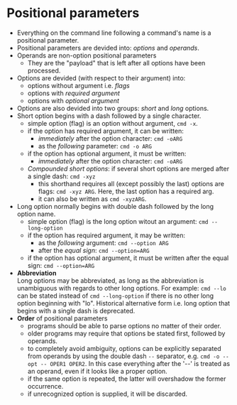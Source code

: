 # Positional parameters


- Everything on the command line following a command's name is a positional parameter.  
- Positional parameters are devided into: _options_ and _operands_.
- Operands are non-option positional parameters
  - They are the "payload" that is left after all options have been processed. 
- Options are devided (with respect to their argument) into:  
  - options without argument i.e.  _flags_
  - options with _required argument_
  - options with _optional argument_
- Options are also devided into two groups: _short_ and _long_ options.
- Short option begins with a dash followed by a single character.
  - simple option (flag) is an option without argument, `cmd -x`.  
  - if the option has required argument, it can be written: 
    - _immediately_ after the option character: `cmd -oARG`  
    - as the _following_ parameter: `cmd -o ARG`
  - if the option has optional argument, it must be written:  
    - _immediately_ after the option character: `cmd -oARG`  
  - _Compounded short options_: if several short options are merged after a single dash: `cmd -xyz`  
    - this shorthand requires all (except possibly the last) options are flags: `cmd -xyz ARG`. Here, the last option has a required arg.
    - it can also be written as `cmd -xyzARG`.
- Long option normally begins with double dash followed by the long option name.
  - simple option (flag) is the long option witout an argument: `cmd --long-option`  
  - if the option has required argument, it may be written:
    - as the *following* argument: `cmd --option ARG`
    - after the *equal sign*: `cmd --option=ARG`
  - if the option has optional argument, it must be written after the equal sign: `cmd --option=ARG`  
- __Abbreviation__     
  Long options may be abbreviated, as long as the abbreviation is unambiguous with regards to other long options. For example: `cmd --lo` can be stated instead of `cmd --long-option` if there is no other long option beginning with "lo". Historical alternative form i.e. long option that begins with a single dash is deprecated.
- __Order__ of positional parameters     
  - programs should be able to parse options no matter of their order. 
  - older programs may require that options be stated first, followed by operands.
  - to completely avoid ambiguity, options can be explicitly separated from operands by using the double dash `--` separator, e.g. `cmd -o --opt -- OPER1 OPER2`. In this case everything after the '--' is treated as an operand, even if it looks like a proper option. 
  - if the same option is repeated, the latter will overshadow the former occurrence.
  - if unrecognized option is supplied, it will be discarded.
